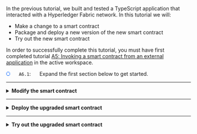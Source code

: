 In the previous tutorial, we built and tested a TypeScript application that interacted with a Hyperledger Fabric network. In this tutorial we will:

* Make a change to a smart contract
* Package and deploy a new version of the new smart contract
* Try out the new smart contract

In order to successfully complete this tutorial, you must have first completed tutorial <a href='./a5.md'>A5: Invoking a smart contract from an external application</a> in the active workspace.

<img src="./images/bullet.png" alt="[]"></img> &nbsp;&nbsp;&nbsp;&nbsp; `A6.1`: &nbsp;&nbsp;&nbsp;&nbsp;
Expand the first section below to get started.


---
<details>
<summary><b>Modify the smart contract</b></summary>

<img src="./images/bullet.png" alt="[]"></img> &nbsp;&nbsp;&nbsp;&nbsp; `A6.2`: &nbsp;&nbsp;&nbsp;&nbsp;
Focus the VS Code editor on the *my-asset-contract.ts* file.

You should be able to switch directly to this tab as it should still be loaded from earlier tutorials. If it is not, use the Explorer side bar to navigate to my-asset-contract.ts in the src folder of the demo-contract project.

<img src="./images/a6.2.png" alt="Load my-asset-contract.ts"></img>

We're going to add a new method to our smart contract which will return all of the available assets with an identifier between '000' and '999'.

A smart contract package has a version, and as smart contracts within a package evolve, the version number of the package should be incremented to reflect this change. So far, we've been working with version 0.0.1 of the demo-contract package.

We're going to learn about the smart contract package upgrade process as we enhance the MyAsset smart contract within the package. We are going to increment the package version to reflect this change.

> <br>
   > <b>Smart contract evolution</b>
   > <br>&nbsp;
   > Because the transactions created by a smart contract live forever on the blockchain, when a package is re-versioned, all the previously created states persist unchanged, and accessible by the new package. It means that a smart contract needs to maintain data compatibility between version boundaries as it will be working with state data created in all previous versions.
   > <br>&nbsp;
   > Practically speaking, it makes sense to use extensible data structures where possible, and to have sensible defaults when values are missing.
   > <br>&nbsp;



Our new transaction will not modify any data structures, so we do not need to consider cross-version compatibility.


<img src="./images/bullet.png" alt="[]"></img> &nbsp;&nbsp;&nbsp;&nbsp; `A6.3`: &nbsp;&nbsp;&nbsp;&nbsp;
Using copy and paste, insert the following method after the closing brace of the deleteMyAsset method, but before the final closing brace of the whole file:

```typescript
    @Transaction(false)
    public async queryAllAssets(ctx: Context): Promise<string> {
        const startKey = '000';
        const endKey = '999';
        const iterator = await ctx.stub.getStateByRange(startKey, endKey);
        const allResults = [];
        while (true) {
            const res = await iterator.next();
            if (res.value && res.value.value.toString()) {
                console.log(res.value.value.toString());

                const Key = res.value.key;
                let Record;
                try {
                    Record = JSON.parse(res.value.value.toString());
                } catch (err) {
                    console.log(err);
                    Record = res.value.value.toString();
                }
                allResults.push({ Key, Record });
            }
            if (res.done) {
                console.log('end of data');
                await iterator.close();
                console.info(allResults);
                return JSON.stringify(allResults);
            }
        }
    }
```

You can also get the source for this method from <a href='./resources/queryAllAssets.txt'>here</a>.

Your source file should now look similar to this:

<img src="./images/a6.3.png" alt="Updated my-asset-contract.ts"></img>

<img src="./images/bullet.png" alt="[]"></img> &nbsp;&nbsp;&nbsp;&nbsp; `A6.4`: &nbsp;&nbsp;&nbsp;&nbsp;
Save the updated file ('File' -> 'Save').

There should be no compilation errors.

Before we can package our new smart contract, we need to update the package version number. In a production environment, an automated process would typically do this, but we will update the necessary file manually.

> <br>
   > <b>Updating smart contract package versions is mandatory</b>
   > <be>&nbsp;
   > <br>The IBM Blockchain Platform VS Code extension uses the version number in package.json to create the smart contract package with a unique name.  It further uses the version number as the suggested default when deploying the package to the peer.  The default value can be changed at deploy time, but note that Hyperledger Fabric requires that unique version numbers are used as part of the smart contract lifecycle.
   > <br>&nbsp;

<img src="./images/bullet.png" alt="[]"></img> &nbsp;&nbsp;&nbsp;&nbsp; `A6.5`: &nbsp;&nbsp;&nbsp;&nbsp;
Switch to the editor for the demo-contract *package.json* file.

Again, this should be already loaded from earlier tutorials. If not, use the Explorer side bar to navigate to package.json in the root of the demo-contract project.

Take care to load the *demo-contract* copy of the file; you will recall that we created another package.json for demo-application.

<img src="./images/a6.5.png" alt="Load package.json"></img>

<img src="./images/bullet.png" alt="[]"></img> &nbsp;&nbsp;&nbsp;&nbsp; `A6.6`: &nbsp;&nbsp;&nbsp;&nbsp;
Edit the value of the version tag to `"0.0.2"`.

<img src="./images/a6.6.png" alt="Update version"></img>

<img src="./images/bullet.png" alt="[]"></img> &nbsp;&nbsp;&nbsp;&nbsp; `A6.7`: &nbsp;&nbsp;&nbsp;&nbsp;
Save the changes ('File' -> 'Save').

In the next section we will deploy the new smart contract to our peer.

<img src="./images/bullet.png" alt="[]"></img> &nbsp;&nbsp;&nbsp;&nbsp; `A6.8`: &nbsp;&nbsp;&nbsp;&nbsp;
Expand the next section of the tutorial to continue.

</details>

---

<details>
<summary><b>Deploy the upgraded smart contract</b></summary>

In this section we will package the smart contract and deploy it to the peer. The upgrade process is the same as the initial deploy process from tutorial <a href="./a3.md">A3: Deploying a smart contract</a>. 

<br><h3 align='left'>Package the smart contract</h3>

<img src="./images/bullet.png" alt="[]"></img> &nbsp;&nbsp;&nbsp;&nbsp; `A6.9`: &nbsp;&nbsp;&nbsp;&nbsp;
Click the IBM Blockchain Platform activity bar icon to show the IBM Blockchain Platform side bar.

<img src="./images/bullet.png" alt="[]"></img> &nbsp;&nbsp;&nbsp;&nbsp; `A6.10`: &nbsp;&nbsp;&nbsp;&nbsp;
Hover the mouse over the Smart Contracts view, click '...' and select 'Package Open Project'.

<img src="./images/a6.10.png" alt="Package Open Project"></img>

<img src="./images/bullet.png" alt="[]"></img> &nbsp;&nbsp;&nbsp;&nbsp; `A6.11`: &nbsp;&nbsp;&nbsp;&nbsp;
Select 'demo-contract'.

<img src="./images/a6.11.1.png" alt="Select demo-contract"></img>

After a brief pause while the packaging completes, the newer version of demo-contract will be shown in the Smart Contracts view underneath the older one:

<img src="./images/a6.11.2.png" alt="Upgraded demo-contract"></img>

<br><h3 align='left'>Deploy the smart contract</h3>

<img src="./images/bullet.png" alt="[]"></img> &nbsp;&nbsp;&nbsp;&nbsp; `A6.12`: &nbsp;&nbsp;&nbsp;&nbsp;
In the Fabric Environments view, expand "mychannel" and click "+ Deploy smart contract".

The local Fabric environment needs to be running in order to do this. If it is stopped for any reason, you will need to first click the '1 Org Local Fabric' environment in the Fabric Environments view to start it.

<img src="./images/a6.12.png" alt="Deploy smart contract"></img>

<img src="./images/bullet.png" alt="[]"></img> &nbsp;&nbsp;&nbsp;&nbsp; `A6.13`: &nbsp;&nbsp;&nbsp;&nbsp;
In the Deploy Smart Contract form, select 'demo-contract@0.0.2' from the drop down list, and click 'Next'.

<img src="./images/a6.13.png" alt="Select demo-contract@0.0.2"></img>

<img src="./images/bullet.png" alt="[]"></img> &nbsp;&nbsp;&nbsp;&nbsp; `A6.14`: &nbsp;&nbsp;&nbsp;&nbsp;
In step 2 of the form, default values for Definition name and version of the updated contract are provided, click 'Next' to move to Step 3 of the deploy.

<img src="./images/a6.14.png" alt="Click Next on deploy step 2"></img>

<img src="./images/bullet.png" alt="[]"></img> &nbsp;&nbsp;&nbsp;&nbsp; `A6.15`: &nbsp;&nbsp;&nbsp;&nbsp;
In step 3 of the form, the automated steps of the deploy are sumarized, click 'Deploy' to start the deployment. 

<img src="./images/a6.15.1.png" alt="Click Deploy on step 3"></img>

Deployment of the upgraded contract may take a few minutes to complete.

When the deployment is complete the upgraded version of the smart contract will be displayed in the Fabric Environments view under mychannel.

<img src="./images/a6.15.2.png" alt="Smart Contract 0.0.2 deployed"></img>

<img src="./images/bullet.png" alt="[]"></img> &nbsp;&nbsp;&nbsp;&nbsp; `A6.16`: &nbsp;&nbsp;&nbsp;&nbsp;
Expand the next section of the tutorial to continue.

</details>

---

<details>
<summary><b>Try out the upgraded smart contract</b></summary>

Finally in this tutorial we will try out the new *queryAllAssets* method to make sure it works. We will do this using the Fabric Gateways view.

<img src="./images/bullet.png" alt="[]"></img> &nbsp;&nbsp;&nbsp;&nbsp; `A6.17`: &nbsp;&nbsp;&nbsp;&nbsp;
In the connected Fabric Gateways view, expand 'Channels' -> 'mychannel' -> 'demo-contract@0.0.2'.

You will see the new *queryAllAssets* transaction listed among the others.

<img src="./images/a6.17.png" alt="demo-contract@0.0.2 is deployed"></img>

If you have completed all the previous steps in this set of tutorials, your blockchain world state will only contain one asset at this point ('002'), as we deleted asset '001' at the end of tutorial <a href='./a4.md'>A4: Invoking a smart contract from VS Code</a>.

Therefore, to prove that we can return multiple values from our new transaction, we will first create a new asset '003'.

<img src="./images/bullet.png" alt="[]"></img> &nbsp;&nbsp;&nbsp;&nbsp; `A6.18`: &nbsp;&nbsp;&nbsp;&nbsp;
If you have an existing Transaction View open - close it now.  Click on the *createMyAsset* transaction to open a new updated Transaction view.  Submit a transaction for createMyAsset and supply the JSON Transaction arguments `{"myAssetId": "003","value": "The Scream"}`. There is no transient data and no peer selection required.

The Transaction arguments presented by the Transaction view are formatted with 1 pair per line, but the whitespace is not important and they can be supplied in a single line. 

With the new asset created, we will now try out the queryAllAssets transaction. It is a read-only transaction and so we can invoke it using the *evaluate* option.

<img src="./images/bullet.png" alt="[]"></img> &nbsp;&nbsp;&nbsp;&nbsp; `A6.19`: &nbsp;&nbsp;&nbsp;&nbsp;
Select *queryAllAssets* from the Transaction name dropdown, leave the Transaction arguments empty `{}` and click Evaluate transaction. 

You will see the results of the transaction displayed in the Transaction output field; particularly, records for asset '002' and '003'. (Output is also available at bottom of the screen.)

<img src="./images/a6.19.png" alt="Transaction Output from queryAllAssets"></img>

Congratulations, you queried all the assets on the ledger!

<br><h3 align='left'>Summary</h3>

In this tutorial, we looked at the smart contract upgrade process in Hyperledger Fabric v1.x. We started by making a change to our existing smart contract, then we packaged it and deployed the new version of it. We then tried it out.

In the next tutorial, we will look at some features in the IBM Blockchain Platform VS Code extension that makes the debugging of smart contracts easier.

</details>

